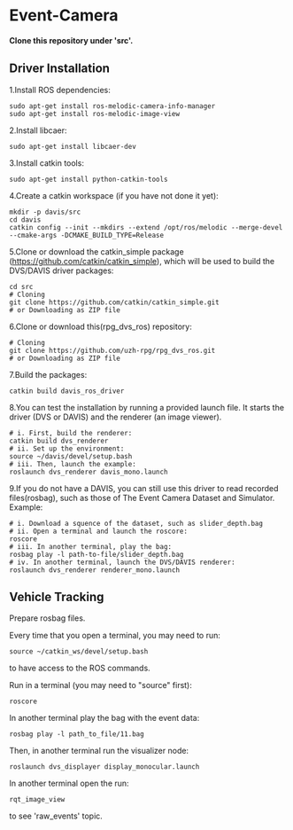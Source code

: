 # Event-Camera

#### Clone this repository under 'src'.

## Driver Installation

1.Install ROS dependencies:
```
sudo apt-get install ros-melodic-camera-info-manager
sudo apt-get install ros-melodic-image-view
```
2.Install libcaer:
```
sudo apt-get install libcaer-dev
```
3.Install catkin tools:
```
sudo apt-get install python-catkin-tools
```
4.Create a catkin workspace (if you have not done it yet):
```
mkdir -p davis/src
cd davis
catkin config --init --mkdirs --extend /opt/ros/melodic --merge-devel --cmake-args -DCMAKE_BUILD_TYPE=Release
```
5.Clone or download the catkin_simple package (https://github.com/catkin/catkin_simple), which will be used to build the DVS/DAVIS driver packages:
```
cd src
# Cloning
git clone https://github.com/catkin/catkin_simple.git
# or Downloading as ZIP file
```

6.Clone or download this(rpg_dvs_ros) repository:
```
# Cloning
git clone https://github.com/uzh-rpg/rpg_dvs_ros.git
# or Downloading as ZIP file
```
7.Build the packages:
```
catkin build davis_ros_driver
```

8.You can test the installation by running a provided launch file. It starts the driver (DVS or DAVIS) and the renderer (an image viewer).
```
# i. First, build the renderer:
catkin build dvs_renderer
# ii. Set up the environment:
source ~/davis/devel/setup.bash
# iii. Then, launch the example:
roslaunch dvs_renderer davis_mono.launch
```
9.If you do not have a DAVIS, you can still use this driver to read recorded files(rosbag), such as those of The Event Camera Dataset and Simulator. Example:
```
# i. Download a squence of the dataset, such as slider_depth.bag
# ii. Open a terminal and launch the roscore:
roscore
# iii. In another terminal, play the bag:
rosbag play -l path-to-file/slider_depth.bag
# iv. In another terminal, launch the DVS/DAVIS renderer:
roslaunch dvs_renderer renderer_mono.launch 
```

## Vehicle Tracking
Prepare rosbag files.

Every time that you open a terminal, you may need to run:

	source ~/catkin_ws/devel/setup.bash

to have access to the ROS commands.

Run in a terminal (you may need to "source" first):

	roscore

In another terminal play the bag with the event data:

	rosbag play -l path_to_file/11.bag

Then, in another terminal run the visualizer node:

	roslaunch dvs_displayer display_monocular.launch

In another terminal open the run:

	rqt_image_view
to see 'raw_events' topic.
